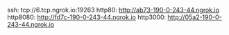 ssh: tcp://6.tcp.ngrok.io:19263 
http80: http://ab73-190-0-243-44.ngrok.io 
http8080: http://fd7c-190-0-243-44.ngrok.io 
http3000: http://05a2-190-0-243-44.ngrok.io 
